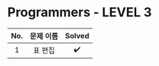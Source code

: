 # Programmers - LEVEL 3


|          No.          |        문제 이름         |        Solved         |
| :-----: | :-----: | :-----: |
| 1 | 표 편집 | ✔️ |

